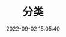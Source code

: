 ---
title: 分类
date: 2022-09-02 15:05:40
type: "categories"
top_img: https://s2.loli.net/2022/09/30/ni16YmcEP9k8hXI.jpg
---